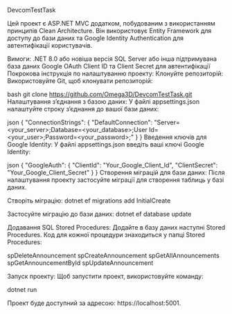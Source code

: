DevcomTestTask

Цей проект є ASP.NET MVC додатком, побудованим з використанням принципів Clean Architecture. Він використовує Entity Framework для доступу до бази даних та Google Identity Authentication для автентифікації користувачів.

Вимоги:
.NET 8.0 або новіша версія
SQL Server або інша підтримувана база даних
Google OAuth Client ID та Client Secret для автентифікації
Покрокова інструкція по налаштуванню проекту:
Клонуйте репозиторій: Використовуйте Git, щоб клонувати репозиторій:

bash
git clone https://github.com/Omega3D/DevcomTestTask.git
Налаштування з’єднання з базою даних: У файлі appsettings.json налаштуйте строку з’єднання до вашої бази даних:

json
{
  "ConnectionStrings": {
    "DefaultConnection": "Server=<your_server>;Database=<your_database>;User Id=<your_user>;Password=<your_password>;"
  }
}
Введення ключів для Google Identity: У файлі appsettings.json введіть ваші ключі Google Identity:

json
{
  "GoogleAuth": {
    "ClientId": "Your_Google_Client_Id",
    "ClientSecret": "Your_Google_Client_Secret"
  }
}
Створення міграцій для бази даних: Після налаштування проекту застосуйте міграції для створення таблиць у базі даних.

Створіть міграцію:
dotnet ef migrations add InitialCreate

Застосуйте міграцію до бази даних:
dotnet ef database update

Додавання SQL Stored Procedures: 
Додайте в базу даних наступні Stored Procedures. 
Код для кожної процедури знаходиться у папці Stored Procedures:

spDeleteAnnouncement
spCreateAnnouncement
spGetAllAnnouncements
spGetAnnouncementById
spUpdateAnnouncement

Запуск проекту: Щоб запустити проект, використовуйте команду:

dotnet run

Проект буде доступний за адресою: https://localhost:5001.
